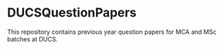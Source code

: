 # DUCSQuestionPapers
This repository contains previous year question papers for MCA and MSc batches at DUCS.
